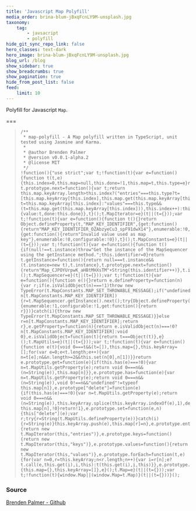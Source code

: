 ```yaml
---
title: 'Javascript Map Polyfill'
media_order: brina-blum-jBxqFcnLY9M-unsplash.jpg
taxonomy:
    tag:
        - javsacript
        - polyfill
hide_git_sync_repo_link: false
hero_classes: text-dark
hero_image: brina-blum-jBxqFcnLY9M-unsplash.jpg
blog_url: /blog
show_sidebar: true
show_breadcrumbs: true
show_pagination: true
hide_from_post_list: false
feed:
    limit: 10
---
```


Polyfill for Javascript `Map`.

===

>     /**
>      * map-polyfill - A Map polyfill written in TypeScript, unit tested using Jasmine and Karma.
>      *
>      * @author Brenden Palmer
>      * @version v0.0.1-alpha.2
>      * @license MIT
>      */
>     !function(){"use strict";var t;!function(t){var e=function(){function t(t,e){this.index=0,this.map=null,this.done=!1,this.map=t,this.type=e}return t.prototype.next=function(){var t;return this.map.keyArray.length>this.index?("entries"===this.type?t=[this.map.keyArray[this.index],this.map.get(this.map.keyArray[this.index])]:"keys"===this.type?t=this.map.keyArray[this.index]:"values"===this.type&&(t=this.map.get(this.map.keyArray[this.index])),this.index++):this.done=!0,{value:t,done:this.done}},t}();t.MapIterator=e}(t||(t={}));var t;!function(t){var e=function(){function t(){}return Object.defineProperty(t,"MAP_KEY_IDENTIFIER",{get:function(){return"MAP_KEY_IDENTIFIER_OZAbzyeCu3_spF91dwX14"},enumerable:!0,configurable:!0}),Object.defineProperty(t,"MAP_SET_THROWABLE_MESSAGE",{get:function(){return"Invalid value used as map key"},enumerable:!0,configurable:!0}),t}();t.MapConstants=e}(t||(t={}));var t;!function(t){var e=function(){function t(){if(null!==t.instance)throw"Get the instance of the MapSequencer using the getInstance method.";this.identifier=0}return t.getInstance=function(){return null===t.instance&&(t.instance=new t),t.instance},t.prototype.next=function(){return"Map_CJPOYUrpwK_aHBtMHXsTM"+String(this.identifier++)},t.instance=null,t}();t.MapSequencer=e}(t||(t={}));var t;!function(t){var e=function(){function e(){}return e.defineProperty=function(n){var r;if(e.isValidObject(n)===!1)throw new TypeError(t.MapConstants.MAP_SET_THROWABLE_MESSAGE);if("undefined"==typeof n[t.MapConstants.MAP_KEY_IDENTIFIER]){r=t.MapSequencer.getInstance().next();try{Object.defineProperty(n,t.MapConstants.MAP_KEY_IDENTIFIER,{enumerable:!1,configurable:!1,get:function(){return r}})}catch(i){throw new TypeError(t.MapConstants.MAP_SET_THROWABLE_MESSAGE)}}else r=n[t.MapConstants.MAP_KEY_IDENTIFIER];return r},e.getProperty=function(n){return e.isValidObject(n)===!0?n[t.MapConstants.MAP_KEY_IDENTIFIER]:void 0},e.isValidObject=function(t){return t===Object(t)},e}();t.MapUtils=e}(t||(t={}));var t;!function(t){var e=function(){function e(t){void 0===t&&(t=[]),this.map={},this.keyArray=[];for(var e=0;e<t.length;e++){var n=t[e];n&&n.length>=2&&this.set(n[0],n[1])}}return e.prototype.get=function(e){if(this.has(e)===!0){var n=t.MapUtils.getProperty(e);return void 0===n&&(n=String(e)),this.map[n]}},e.prototype.has=function(e){var n=t.MapUtils.getProperty(e);return void 0===n&&(n=String(e)),void 0!==n&&"undefined"!=typeof this.map[n]},e.prototype["delete"]=function(e){if(this.has(e)===!0){var n=t.MapUtils.getProperty(e);return void 0===n&&(n=String(e)),this.keyArray.splice(this.keyArray.indexOf(e),1),delete this.map[n],!0}return!1},e.prototype.set=function(e,n){this["delete"](e);var r;try{r=String(t.MapUtils.defineProperty(e))}catch(i){r=String(e)}this.keyArray.push(e),this.map[r]=n},e.prototype.entries=function(){return new t.MapIterator(this,"entries")},e.prototype.keys=function(){return new t.MapIterator(this,"keys")},e.prototype.values=function(){return new t.MapIterator(this,"values")},e.prototype.forEach=function(t,e){for(var n=0,r=this.keyArray;n<r.length;n++){var i=r[n];e?t.call(e,this.get(i),i,this):t(this.get(i),i,this)}},e.prototype.clear=function(){this.map={},this.keyArray=[]},e}();t.Map=e}(t||(t={}));var t;!function(t){window.Map||(window.Map=t.Map)}(t||(t={}))}();

### Source
[Brenden Palmer - Github](https://raw.githubusercontent.com/brendenpalmer/map-polyfill/master/dist/map.min.js)